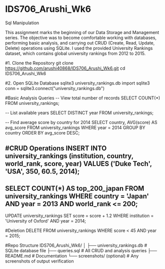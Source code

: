 # IDS706_Arushi_Wk6
Sql Manipulation

This assignment marks the beginning of our Data Storage and Management series.
The objective was to become comfortable working with databases, performing basic analysis, and carrying out CRUD (Create, Read, Update, Delete) operations using SQLite.
I used the provided University Rankings dataset, which contains global university rankings from 2012 to 2015.

#1. Clone the Repository
git clone https://github.com/arushi40868/IDS706_Arushi_Wk6.git
cd IDS706_Arushi_Wk6

#2. Open SQLite Database
sqlite3 university_rankings.db
import sqlite3
conn = sqlite3.connect("university_rankings.db")

#Basic Analysis Queries
-- View total number of records
SELECT COUNT(*) FROM university_rankings;

-- List available years
SELECT DISTINCT year FROM university_rankings;

-- Find average score by country for 2014
SELECT country, AVG(score) AS avg_score
FROM university_rankings
WHERE year = 2014
GROUP BY country
ORDER BY avg_score DESC;

#CRUD Operations
INSERT INTO university_rankings (institution, country, world_rank, score, year)
VALUES ('Duke Tech', 'USA', 350, 60.5, 2014);
---------
SELECT COUNT(*) AS top_200_japan
FROM university_rankings
WHERE country = 'Japan' AND year = 2013 AND world_rank <= 200;
---------
UPDATE university_rankings
SET score = score + 1.2
WHERE institution = 'University of Oxford' AND year = 2014;

#Deletion
DELETE FROM university_rankings
WHERE score < 45 AND year = 2015;

#Repo Structure
IDS706_Arushi_Wk6/
│
├── university_rankings.db        # SQLite database file
├── queries.sql                   # All CRUD and analysis queries
├── README.md                     # Documentation
└── screenshots/ (optional)       # Any screenshots of output verification




